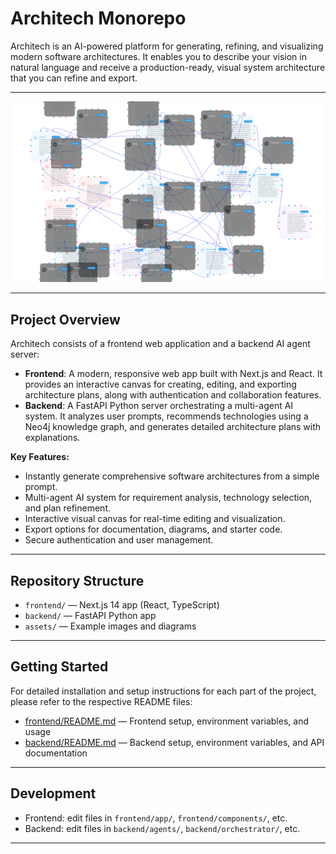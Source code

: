 # Architech Monorepo

Architech is an AI-powered platform for generating, refining, and visualizing modern software architectures. It enables you to describe your vision in natural language and receive a production-ready, visual system architecture that you can refine and export.

---

![Example Architecture Plan](<assets/architech_plan%20(12).png>)

---

## Project Overview

Architech consists of a frontend web application and a backend AI agent server:

- **Frontend**: A modern, responsive web app built with Next.js and React. It provides an interactive canvas for creating, editing, and exporting architecture plans, along with authentication and collaboration features.
- **Backend**: A FastAPI Python server orchestrating a multi-agent AI system. It analyzes user prompts, recommends technologies using a Neo4j knowledge graph, and generates detailed architecture plans with explanations.

**Key Features:**

- Instantly generate comprehensive software architectures from a simple prompt.
- Multi-agent AI system for requirement analysis, technology selection, and plan refinement.
- Interactive visual canvas for real-time editing and visualization.
- Export options for documentation, diagrams, and starter code.
- Secure authentication and user management.

---

## Repository Structure

- `frontend/` — Next.js 14 app (React, TypeScript)
- `backend/` — FastAPI Python app
- `assets/` — Example images and diagrams

---

## Getting Started

For detailed installation and setup instructions for each part of the project, please refer to the respective README files:

- [frontend/README.md](frontend/README.md) — Frontend setup, environment variables, and usage
- [backend/README.md](backend/README.md) — Backend setup, environment variables, and API documentation

---

## Development

- Frontend: edit files in `frontend/app/`, `frontend/components/`, etc.
- Backend: edit files in `backend/agents/`, `backend/orchestrator/`, etc.

---

